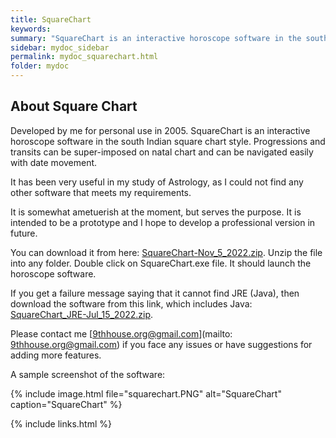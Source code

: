 ```yaml
---
title: SquareChart
keywords:
summary: "SquareChart is an interactive horoscope software in the south Indian square chart style. Most important feature is the super imposition of progressions and transits on natal chart and their movement with date change."
sidebar: mydoc_sidebar
permalink: mydoc_squarechart.html
folder: mydoc
---
```


## About Square Chart

Developed by me for personal use in 2005. SquareChart is an interactive horoscope software in the south Indian square chart style. Progressions and transits can be super-imposed on natal chart and can be navigated easily with date movement.

It has been very useful in my study of Astrology, as I could not find any other software that meets my requirements.

It is somewhat ametuerish at the moment, but serves the purpose. It is intended to be a prototype and I hope to develop a professional version in future.

You can download it from here: [SquareChart-Nov_5_2022.zip](downloads/SquareChart-Jul_15_2022.zip). 
Unzip the file into any folder. Double click on SquareChart.exe file. It should launch the horoscope software.

If you get a failure message saying that it cannot find JRE (Java), then download the software from this link, which includes Java: [SquareChart_JRE-Jul_15_2022.zip](https://drive.google.com/file/d/1QxjdnlAyddzpv3GxGRs1m4xmuUX8DshW/view?usp=sharing).

Please contact me [9thhouse.org@gmail.com](mailto: 9thhouse.org@gmail.com) if you face any issues or have suggestions for adding more features.

A sample screenshot of the software:

{% include image.html file="squarechart.PNG" alt="SquareChart" caption="SquareChart" %}

{% include links.html %}
